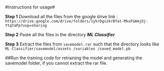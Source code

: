 #Instructions for usage#   

**Step 1** Download all the files from the google drive link : `https://drive.google.com/drive/folders/1ykrDgszkrBYat-MkxFGAmjOj-YtqYaPp?usp=sharing`  

**Step 2** Paste all the files in the directory ***ML Classifier***

**Step 3** Extract the files from ``savemodel.rar`` such that the directory looks like  
           ```
           ML Classifier/savemodel/assets
                                   /variables
                                   /saved_model.pb
           ```
    
##Run the training code for retraining the model and generating the savemodel folder, if you cannot extract the rar file.
